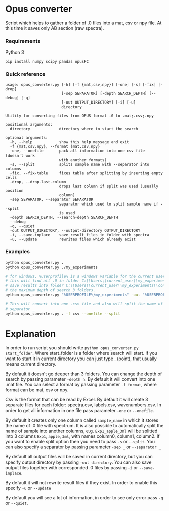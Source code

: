 # Opus converter

Script which helps to gather a folder of .0 files into a mat, csv or npy file.
At this time it saves only AB section (raw spectra).

### Requirements

Python 3
```
pip install numpy scipy pandas opusFC
```

### Quick reference

```
usage: opus_converter.py [-h] [-f {mat,csv,npy}] [-one] [-s] [-fix] [-drop]
                         [-sep SEPARATOR] [-depth SEARCH_DEPTH] [--debug] [-q]
                         [-out OUTPUT_DIRECTORY] [-i] [-u]
                         directory

Utility for converting files from OPUS format .0 to .mat;.csv;.npy

positional arguments:
  directory             directory where to start the search

optional arguments:
  -h, --help            show this help message and exit
  -f {mat,csv,npy}, --format {mat,csv,npy}
  -one, --onefile       pack all information into one csv file (doesn't work
                        with another formats)
  -s, --split           splits sample name with --separator into columns
  -fix, --fix-table     fixes table after splitting by inserting empty cells
  -drop, --drop-last-column
                        drops last column if split was used (usually position
                        column)
  -sep SEPARATOR, --separator SEPARATOR
                        separator which used to split sample name if --split
                        is used
  -depth SEARCH_DEPTH, --search-depth SEARCH_DEPTH
  --debug
  -q, --quiet
  -out OUTPUT_DIRECTORY, --output-directory OUTPUT_DIRECTORY
  -i, --save-inplace    save result files in folder with spectra
  -u, --update          rewrites files which already exist
```

### Examples

```bash
python opus_converter.py .
python opus_converter.py ./my_experiments

# for windows, %userprofile% is a windows variable for the current user folder
# this will find all .0 in folder C:\\Users\\current_user\\my_experiments and 
# save results into folder C:\\Users\\current_user\\my_experiments\\converted
# the maximum depth of search 3 folders.
python opus_converter.py "%USERPROFILE%/my_experiments" -out "%USERPROFILE%/my_experiments/converted"

# This will convert into one .csv file and also will split the name of file with 
# separator _
python opus_converter.py . -f csv --onefile --split
```

# Explanation

In order to run script you should write `python opus_converter.py start_folder`. Where start_folder is a folder 
where search will start. If you want to start it in current directory you can just type . (point), that usually means 
current directory.

By default it doesn't go deeper than 3 folders. You can change the depth of search by passing parameter `-depth n`.
By default it will convert into one .mat file. You can select a format by passing parameter `-f format`, where format 
can be mat, csv or npy. 

Csv is the format that can be read by Excel. By default it will create 3 separate files for each folder: spectra.csv, 
labels.csv, wavenumbers.csv. In order to get all information in one file pass parameter `-one` or `--onefile`.

By default it creates only one column called `sample_name` in which it stores the name of .0 file with spectrum. 
It is also possible to automatically split the name of sample into another columns, e.g. `Exp1_apple_3ml` will be splitted
into 3 columns `Exp1`, `apple`, `3ml`, with names column0, column1, column2. If you want to enable split option then you
need to pass `-s` or `--split`. You can also specify a separator by passing parameter `-sep _` or `--separator _`

By default all output files will be saved in current directory, but you can specify output directory by passing 
`-out directory`. You can also save output files together with corresponded  .0 files by passing `-i` or `--save-inplace`.

By default it will not rewrite result files if they exist. In order to enable this specify `-u` or `--update`

By default you will see a lot of information, in order to see only error pass `-q` or `--quiet`.
